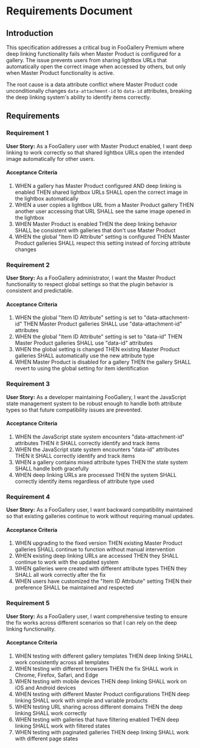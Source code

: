 # Requirements Document

## Introduction

This specification addresses a critical bug in FooGallery Premium where deep linking functionality fails when Master Product is configured for a gallery. The issue prevents users from sharing lightbox URLs that automatically open the correct image when accessed by others, but only when Master Product functionality is active.

The root cause is a data attribute conflict where Master Product code unconditionally changes `data-attachment-id` to `data-id` attributes, breaking the deep linking system's ability to identify items correctly.

## Requirements

### Requirement 1

**User Story:** As a FooGallery user with Master Product enabled, I want deep linking to work correctly so that shared lightbox URLs open the intended image automatically for other users.

#### Acceptance Criteria

1. WHEN a gallery has Master Product configured AND deep linking is enabled THEN shared lightbox URLs SHALL open the correct image in the lightbox automatically
2. WHEN a user copies a lightbox URL from a Master Product gallery THEN another user accessing that URL SHALL see the same image opened in the lightbox
3. WHEN Master Product is enabled THEN the deep linking behavior SHALL be consistent with galleries that don't use Master Product
4. WHEN the global "Item ID Attribute" setting is configured THEN Master Product galleries SHALL respect this setting instead of forcing attribute changes

### Requirement 2

**User Story:** As a FooGallery administrator, I want the Master Product functionality to respect global settings so that the plugin behavior is consistent and predictable.

#### Acceptance Criteria

1. WHEN the global "Item ID Attribute" setting is set to "data-attachment-id" THEN Master Product galleries SHALL use "data-attachment-id" attributes
2. WHEN the global "Item ID Attribute" setting is set to "data-id" THEN Master Product galleries SHALL use "data-id" attributes
3. WHEN the global setting is changed THEN existing Master Product galleries SHALL automatically use the new attribute type
4. WHEN Master Product is disabled for a gallery THEN the gallery SHALL revert to using the global setting for item identification

### Requirement 3

**User Story:** As a developer maintaining FooGallery, I want the JavaScript state management system to be robust enough to handle both attribute types so that future compatibility issues are prevented.

#### Acceptance Criteria

1. WHEN the JavaScript state system encounters "data-attachment-id" attributes THEN it SHALL correctly identify and track items
2. WHEN the JavaScript state system encounters "data-id" attributes THEN it SHALL correctly identify and track items
3. WHEN a gallery contains mixed attribute types THEN the state system SHALL handle both gracefully
4. WHEN deep linking URLs are processed THEN the system SHALL correctly identify items regardless of attribute type used

### Requirement 4

**User Story:** As a FooGallery user, I want backward compatibility maintained so that existing galleries continue to work without requiring manual updates.

#### Acceptance Criteria

1. WHEN upgrading to the fixed version THEN existing Master Product galleries SHALL continue to function without manual intervention
2. WHEN existing deep linking URLs are accessed THEN they SHALL continue to work with the updated system
3. WHEN galleries were created with different attribute types THEN they SHALL all work correctly after the fix
4. WHEN users have customized the "Item ID Attribute" setting THEN their preference SHALL be maintained and respected

### Requirement 5

**User Story:** As a FooGallery user, I want comprehensive testing to ensure the fix works across different scenarios so that I can rely on the deep linking functionality.

#### Acceptance Criteria

1. WHEN testing with different gallery templates THEN deep linking SHALL work consistently across all templates
2. WHEN testing with different browsers THEN the fix SHALL work in Chrome, Firefox, Safari, and Edge
3. WHEN testing with mobile devices THEN deep linking SHALL work on iOS and Android devices
4. WHEN testing with different Master Product configurations THEN deep linking SHALL work with simple and variable products
5. WHEN testing URL sharing across different domains THEN the deep linking SHALL work correctly
6. WHEN testing with galleries that have filtering enabled THEN deep linking SHALL work with filtered states
7. WHEN testing with paginated galleries THEN deep linking SHALL work with different page states